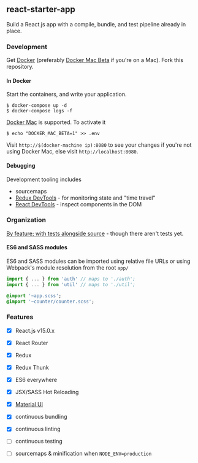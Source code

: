 ## react-starter-app

Build a React.js app with a compile, bundle, and test pipeline already in place.

### Development

Get [Docker](https://docs.docker.com/linux/step_one/) (preferably [Docker Mac Beta](beta.docker.com) if you're on a Mac). Fork this repository.

#### In Docker

Start the containers, and write your application.

```
$ docker-compose up -d
$ docker-compose logs -f
```

[Docker Mac](https://blog.docker.com/2016/03/docker-for-mac-windows-beta/) is supported. To activate it 

```
$ echo "DOCKER_MAC_BETA=1" >> .env
```

Visit `http://$(docker-machine ip):8080` to see your changes if you're not using Docker Mac, else visit `http://localhost:8080`. 

#### Debugging

Development tooling includes

- sourcemaps
- [Redux DevTools](https://github.com/gaearon/redux-devtools#chrome-extension) - for monitoring state and "time travel"
- [React DevTools](https://chrome.google.com/webstore/detail/react-developer-tools/fmkadmapgofadopljbjfkapdkoienihi?hl=en) - inspect components in the DOM

### Organization

[By feature; with tests alongside source](http://marmelab.com/blog/2015/12/17/react-directory-structure.html) - though there aren't tests yet. 

#### ES6 and SASS modules

ES6 and SASS modules can be imported using relative file URLs or using Webpack's module resolution from the root `app/`

```javascript
import { ... } from 'auth' // maps to './auth';
import { ... } from 'util' // maps to './util';
```

```sass
@import '~app.scss';
@import '~counter/counter.scss';
```

### Features

- [x] React.js v15.0.x
- [x] React Router
- [x] Redux
- [x] Redux Thunk
- [x] ES6 everywhere
- [x] JSX/SASS Hot Reloading
- [x] [Material UI](https://github.com/callemall/material-ui)
- [x] continuous bundling
- [x] continuous linting
- [ ] continuous testing
- [ ] sourcemaps & minification when `NODE_ENV=production`



